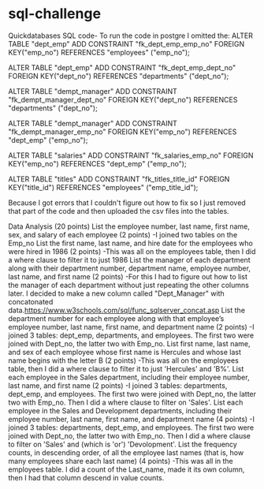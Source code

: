 # sql-challenge

Quickdatabases SQL code-
To run the code in postgre I omitted the: 
ALTER TABLE "dept_emp" ADD CONSTRAINT "fk_dept_emp_emp_no" FOREIGN KEY("emp_no")
REFERENCES "employees" ("emp_no");

ALTER TABLE "dept_emp" ADD CONSTRAINT "fk_dept_emp_dept_no" FOREIGN KEY("dept_no")
REFERENCES "departments" ("dept_no");

ALTER TABLE "dempt_manager" ADD CONSTRAINT "fk_dempt_manager_dept_no" FOREIGN KEY("dept_no")
REFERENCES "departments" ("dept_no");

ALTER TABLE "dempt_manager" ADD CONSTRAINT "fk_dempt_manager_emp_no" FOREIGN KEY("emp_no")
REFERENCES "dept_emp" ("emp_no");

ALTER TABLE "salaries" ADD CONSTRAINT "fk_salaries_emp_no" FOREIGN KEY("emp_no")
REFERENCES "dept_emp" ("emp_no");

ALTER TABLE "titles" ADD CONSTRAINT "fk_titles_title_id" FOREIGN KEY("title_id")
REFERENCES "employees" ("emp_title_id");

Because I got errors that I couldn't figure out how to fix so I just removed that part of the code and then uploaded the csv files into the tables.

Data Analysis (20 points)
List the employee number, last name, first name, sex, and salary of each employee (2 points)
-I joined two tables on the Emp_no
List the first name, last name, and hire date for the employees who were hired in 1986 (2 points)
-This was all on the employees table, then I did a where clause to filter it to just 1986
List the manager of each department along with their department number, department name, employee number, last name, and first name (2 points)
-For this I had to figure out how to list the manager of each department without just repeating the other columns later. I decided to make a new column called "Dept_Manager" with concatonated 
 data.https://www.w3schools.com/sql/func_sqlserver_concat.asp
List the department number for each employee along with that employee’s employee number, last name, first name, and department name (2 points)
-I joined 3 tables: dept_emp, departments, and employees. The first two were joined with Dept_no, the latter two with Emp_no.
List first name, last name, and sex of each employee whose first name is Hercules and whose last name begins with the letter B (2 points)
-This was all on the employees table, then I did a where clause to filter it to just 'Hercules' and 'B%'.
List each employee in the Sales department, including their employee number, last name, and first name (2 points)
-I joined 3 tables: departments, dept_emp, and employees. The first two were joined with Dept_no, the latter two with Emp_no. Then I did a where clause to filter on 'Sales'.
List each employee in the Sales and Development departments, including their employee number, last name, first name, and department name (4 points)
-I joined 3 tables: departments, dept_emp, and employees. The first two were joined with Dept_no, the latter two with Emp_no. Then I did a where clause to filter on 'Sales' and (which is 'or') 'Devolopment'.
List the frequency counts, in descending order, of all the employee last names (that is, how many employees share each last name) (4 points)
-This was all in the employees table. I did a count of the Last_name, made it its own column, then I had that column descend in value counts.


